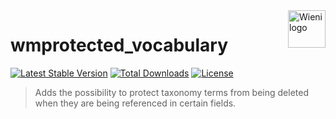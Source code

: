 <a href="https://www.wieni.be">
    <img src="https://www.wieni.be/themes/custom/drupack/logo.svg" alt="Wieni logo" title="Wieni" align="right" height="60" />
</a>

wmprotected_vocabulary
======================

[![Latest Stable Version](https://poser.pugx.org/wieni/wmprotected_vocabulary/v/stable)](https://packagist.org/packages/wieni/wmprotected_vocabulary)
[![Total Downloads](https://poser.pugx.org/wieni/wmprotected_vocabulary/downloads)](https://packagist.org/packages/wieni/wmprotected_vocabulary)
[![License](https://poser.pugx.org/wieni/wmprotected_vocabulary/license)](https://packagist.org/packages/wieni/wmprotected_vocabulary)

> Adds the possibility to protect taxonomy terms from being deleted when they are being referenced in certain fields.
